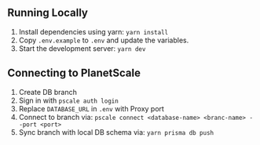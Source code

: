 ## Running Locally

1. Install dependencies using yarn: `yarn install`
2. Copy `.env.example` to `.env` and update the variables.
3. Start the development server: `yarn dev`

## Connecting to PlanetScale

1. Create DB branch
2. Sign in with `pscale auth login`
3. Replace `DATABASE_URL` in `.env` with Proxy port
4. Connect to branch via: `pscale connect <database-name> <branc-name> --port <port>`
5. Sync branch with local DB schema via: `yarn prisma db push`
